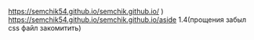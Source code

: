 https://semchik54.github.io/semchik.github.io/
)
https://semchik54.github.io/semchik.github.io/aside 1.4(прощения забыл css файл закомитить)
